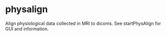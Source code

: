 # physalign
Align physiological data collected in MRI to dicoms. See startPhysAlign for GUI and information. 
